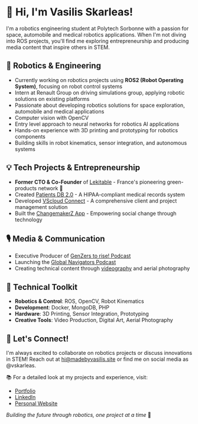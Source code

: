 # 👋 Hi, I'm Vasilis Skarleas!

I'm a robotics engineering student at Polytech Sorbonne with a passion for space, automobile and medical robotics applications. When I'm not diving into ROS projects, you'll find me exploring entrepreneurship and producing media content that inspire others in STEM.

## 🤖 Robotics & Engineering

- Currently working on robotics projects using **ROS2 (Robot Operating System)**, focusing on robot control systems
- Intern at Renault Group on driving simulations group, applying robotic solutions on existing platforms
- Passionate about developing robotics solutions for space exploration, automobile and medical applications
- Computer vision with OpenCV
- Entry level approach to neural networks for robotics AI applications
- Hands-on experience with 3D printing and prototyping for robotics components
- Building skills in robot kinematics, sensor integration, and autonomous systems

## 💡 Tech Projects & Entrepreneurship 

- **Former CTO & Co-Founder** of [Lekitable](https://www.lekitable.fr) - France's pioneering green-products network 🌱
- Created [Patients DB 2.0](https://madebyvasilis.site/apps) - A HIPAA-compliant medical records system
- Developed [VScloud Connect](https://cloud.madebyvasilis.site) - A comprehensive client and project management solution
- Built the [ChangemakerZ App](https://podcast.changemakerz.org/changemakerz) - Empowering social change through technology

## 🎙️ Media & Communication

- Executive Producer of [GenZers to rise! Podcast](https://podcast.changemakerz.org/)
- Launching the [Global Navigators Podcast](https://globalnavigators.eu/)
- Creating technical content through [videography](https://www.youtube.com/@madebyvasilis) and aerial photography

## 🔧 Technical Toolkit

- **Robotics & Control**: ROS, OpenCV, Robot Kinematics
- **Development**: Docker, MongoDB, PHP
- **Hardware**: 3D Printing, Sensor Integration, Prototyping
- **Creative Tools**: Video Production, Digital Art, Aerial Photography

## 🤝 Let's Connect!

I'm always excited to collaborate on robotics projects or discuss innovations in STEM! Reach out at [hi@madebyvasilis.site](mailto:hi@madebyvasilis.site) or find me on social media as @vskarleas.

📚 For a detailed look at my projects and experience, visit:
- [Portfolio](https://madebyvasilis.site/portfolio)
- [LinkedIn](https://www.linkedin.com/in/vasilis-skarleas/details/projects/)
- [Personal Website](https://www.madebyvasilis.site/about)

_Building the future through robotics, one project at a time_ 🚀
